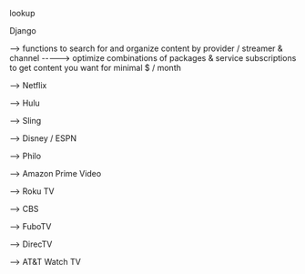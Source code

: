 lookup

Django 

--> functions to search for and organize content by provider / streamer & channel
-----> optimize combinations of packages & service subscriptions to get content you want for minimal $ / month 

--> Netflix

--> Hulu

--> Sling

--> Disney / ESPN

--> Philo

--> Amazon Prime Video

--> Roku TV

--> CBS

--> FuboTV

--> DirecTV

--> AT&T Watch TV
